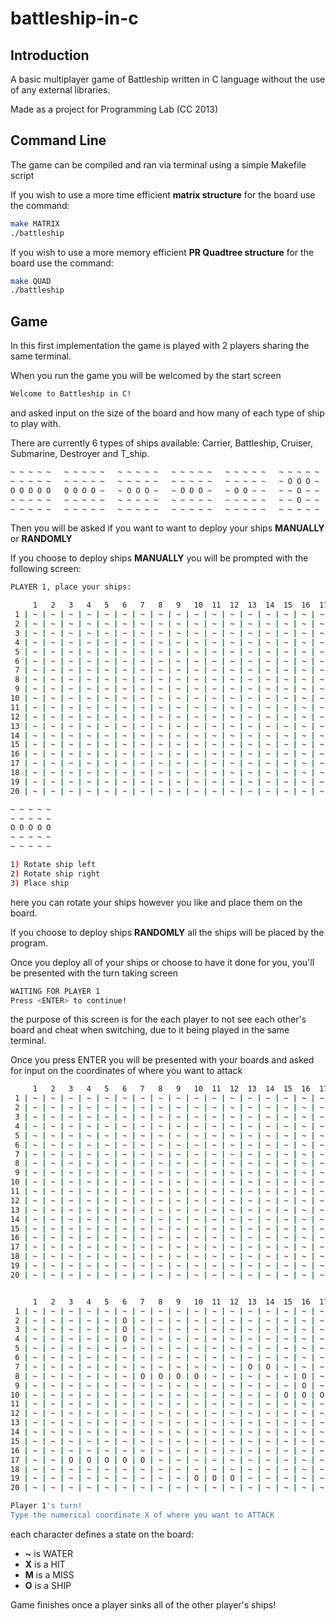 # battleship-in-c

## Introduction

A basic multiplayer game of Battleship written in C language without the use of any external libraries.

Made as a project for Programming Lab (CC 2013)

## Command Line

The game can be compiled and ran via terminal using a simple Makefile script

If you wish to use a more time efficient **matrix structure** for the board use the command:

```bash
make MATRIX
./battleship
```

If you wish to use a more memory efficient **PR Quadtree structure** for the board use the command:

```bash
make QUAD
./battleship
```

## Game

In this first implementation the game is played with 2 players sharing the same terminal.

When you run the game you will be welcomed by the start screen

```bash
Welcome to Battleship in C!
```

and asked input on the size of the board and how many of each type of ship to play with.

There are currently 6 types of ships available: Carrier, Battleship, Cruiser, Submarine, Destroyer and T_ship.

```bash
~ ~ ~ ~ ~   ~ ~ ~ ~ ~   ~ ~ ~ ~ ~   ~ ~ ~ ~ ~   ~ ~ ~ ~ ~   ~ ~ ~ ~ ~
~ ~ ~ ~ ~   ~ ~ ~ ~ ~   ~ ~ ~ ~ ~   ~ ~ ~ ~ ~   ~ ~ ~ ~ ~   ~ O O O ~
O O O O O   O O O O ~   ~ O O O ~   ~ O O O ~   ~ O O ~ ~   ~ ~ O ~ ~
~ ~ ~ ~ ~   ~ ~ ~ ~ ~   ~ ~ ~ ~ ~   ~ ~ ~ ~ ~   ~ ~ ~ ~ ~   ~ ~ O ~ ~
~ ~ ~ ~ ~   ~ ~ ~ ~ ~   ~ ~ ~ ~ ~   ~ ~ ~ ~ ~   ~ ~ ~ ~ ~   ~ ~ ~ ~ ~
```

Then you will be asked if you want to want to deploy your ships **MANUALLY** or **RANDOMLY**

If you choose to deploy ships **MANUALLY** you will be prompted with the following screen:

```bash
PLAYER 1, place your ships:

     1   2   3   4   5   6   7   8   9   10  11  12  13  14  15  16  17  18  19  20
 1 | ~ | ~ | ~ | ~ | ~ | ~ | ~ | ~ | ~ | ~ | ~ | ~ | ~ | ~ | ~ | ~ | ~ | ~ | ~ | ~ |
 2 | ~ | ~ | ~ | ~ | ~ | ~ | ~ | ~ | ~ | ~ | ~ | ~ | ~ | ~ | ~ | ~ | ~ | ~ | ~ | ~ |
 3 | ~ | ~ | ~ | ~ | ~ | ~ | ~ | ~ | ~ | ~ | ~ | ~ | ~ | ~ | ~ | ~ | ~ | ~ | ~ | ~ |
 4 | ~ | ~ | ~ | ~ | ~ | ~ | ~ | ~ | ~ | ~ | ~ | ~ | ~ | ~ | ~ | ~ | ~ | ~ | ~ | ~ |
 5 | ~ | ~ | ~ | ~ | ~ | ~ | ~ | ~ | ~ | ~ | ~ | ~ | ~ | ~ | ~ | ~ | ~ | ~ | ~ | ~ |
 6 | ~ | ~ | ~ | ~ | ~ | ~ | ~ | ~ | ~ | ~ | ~ | ~ | ~ | ~ | ~ | ~ | ~ | ~ | ~ | ~ |
 7 | ~ | ~ | ~ | ~ | ~ | ~ | ~ | ~ | ~ | ~ | ~ | ~ | ~ | ~ | ~ | ~ | ~ | ~ | ~ | ~ |
 8 | ~ | ~ | ~ | ~ | ~ | ~ | ~ | ~ | ~ | ~ | ~ | ~ | ~ | ~ | ~ | ~ | ~ | ~ | ~ | ~ |
 9 | ~ | ~ | ~ | ~ | ~ | ~ | ~ | ~ | ~ | ~ | ~ | ~ | ~ | ~ | ~ | ~ | ~ | ~ | ~ | ~ |
10 | ~ | ~ | ~ | ~ | ~ | ~ | ~ | ~ | ~ | ~ | ~ | ~ | ~ | ~ | ~ | ~ | ~ | ~ | ~ | ~ |
11 | ~ | ~ | ~ | ~ | ~ | ~ | ~ | ~ | ~ | ~ | ~ | ~ | ~ | ~ | ~ | ~ | ~ | ~ | ~ | ~ |
12 | ~ | ~ | ~ | ~ | ~ | ~ | ~ | ~ | ~ | ~ | ~ | ~ | ~ | ~ | ~ | ~ | ~ | ~ | ~ | ~ |
13 | ~ | ~ | ~ | ~ | ~ | ~ | ~ | ~ | ~ | ~ | ~ | ~ | ~ | ~ | ~ | ~ | ~ | ~ | ~ | ~ |
14 | ~ | ~ | ~ | ~ | ~ | ~ | ~ | ~ | ~ | ~ | ~ | ~ | ~ | ~ | ~ | ~ | ~ | ~ | ~ | ~ |
15 | ~ | ~ | ~ | ~ | ~ | ~ | ~ | ~ | ~ | ~ | ~ | ~ | ~ | ~ | ~ | ~ | ~ | ~ | ~ | ~ |
16 | ~ | ~ | ~ | ~ | ~ | ~ | ~ | ~ | ~ | ~ | ~ | ~ | ~ | ~ | ~ | ~ | ~ | ~ | ~ | ~ |
17 | ~ | ~ | ~ | ~ | ~ | ~ | ~ | ~ | ~ | ~ | ~ | ~ | ~ | ~ | ~ | ~ | ~ | ~ | ~ | ~ |
18 | ~ | ~ | ~ | ~ | ~ | ~ | ~ | ~ | ~ | ~ | ~ | ~ | ~ | ~ | ~ | ~ | ~ | ~ | ~ | ~ |
19 | ~ | ~ | ~ | ~ | ~ | ~ | ~ | ~ | ~ | ~ | ~ | ~ | ~ | ~ | ~ | ~ | ~ | ~ | ~ | ~ |
20 | ~ | ~ | ~ | ~ | ~ | ~ | ~ | ~ | ~ | ~ | ~ | ~ | ~ | ~ | ~ | ~ | ~ | ~ | ~ | ~ |

~ ~ ~ ~ ~
~ ~ ~ ~ ~
O O O O O
~ ~ ~ ~ ~
~ ~ ~ ~ ~

1) Rotate ship left
2) Rotate ship right
3) Place ship
```

here you can rotate your ships however you like and place them on the board.

If you choose to deploy ships **RANDOMLY** all the ships will be placed by the program.


Once you deploy all of your ships or choose to have it done for you, you'll be presented with the turn taking screen

```bash
WAITING FOR PLAYER 1
Press <ENTER> to continue!
```

the purpose of this screen is for the each player to not see each other's board and cheat when switching, due to it being played in the same terminal.

Once you press ENTER you will be presented with your boards and asked for input on the coordinates of where you want to attack

```bash
     1   2   3   4   5   6   7   8   9   10  11  12  13  14  15  16  17  18  19  20
 1 | ~ | ~ | ~ | ~ | ~ | ~ | ~ | ~ | ~ | ~ | ~ | ~ | ~ | ~ | ~ | ~ | ~ | ~ | ~ | ~ |
 2 | ~ | ~ | ~ | ~ | ~ | ~ | ~ | ~ | ~ | ~ | ~ | ~ | ~ | ~ | ~ | ~ | ~ | ~ | ~ | ~ |
 3 | ~ | ~ | ~ | ~ | ~ | ~ | ~ | ~ | ~ | ~ | ~ | ~ | ~ | ~ | ~ | ~ | ~ | ~ | ~ | ~ |
 4 | ~ | ~ | ~ | ~ | ~ | ~ | ~ | ~ | ~ | ~ | ~ | ~ | ~ | ~ | ~ | ~ | ~ | ~ | ~ | ~ |
 5 | ~ | ~ | ~ | ~ | ~ | ~ | ~ | ~ | ~ | ~ | ~ | ~ | ~ | ~ | ~ | ~ | ~ | ~ | ~ | ~ |
 6 | ~ | ~ | ~ | ~ | ~ | ~ | ~ | ~ | ~ | ~ | ~ | ~ | ~ | ~ | ~ | ~ | ~ | ~ | ~ | ~ |
 7 | ~ | ~ | ~ | ~ | ~ | ~ | ~ | ~ | ~ | ~ | ~ | ~ | ~ | ~ | ~ | ~ | ~ | ~ | ~ | ~ |
 8 | ~ | ~ | ~ | ~ | ~ | ~ | ~ | ~ | ~ | ~ | ~ | ~ | ~ | ~ | ~ | ~ | ~ | ~ | ~ | ~ |
 9 | ~ | ~ | ~ | ~ | ~ | ~ | ~ | ~ | ~ | ~ | ~ | ~ | ~ | ~ | ~ | ~ | ~ | ~ | ~ | ~ |
10 | ~ | ~ | ~ | ~ | ~ | ~ | ~ | ~ | ~ | ~ | ~ | ~ | ~ | ~ | ~ | ~ | ~ | ~ | ~ | ~ |
11 | ~ | ~ | ~ | ~ | ~ | ~ | ~ | ~ | ~ | ~ | ~ | ~ | ~ | ~ | ~ | ~ | ~ | ~ | ~ | ~ |
12 | ~ | ~ | ~ | ~ | ~ | ~ | ~ | ~ | ~ | ~ | ~ | ~ | ~ | ~ | ~ | ~ | ~ | ~ | ~ | ~ |
13 | ~ | ~ | ~ | ~ | ~ | ~ | ~ | ~ | ~ | ~ | ~ | ~ | ~ | ~ | ~ | ~ | ~ | ~ | ~ | ~ |
14 | ~ | ~ | ~ | ~ | ~ | ~ | ~ | ~ | ~ | ~ | ~ | ~ | ~ | ~ | ~ | ~ | ~ | ~ | ~ | ~ |
15 | ~ | ~ | ~ | ~ | ~ | ~ | ~ | ~ | ~ | ~ | ~ | ~ | ~ | ~ | ~ | ~ | ~ | ~ | ~ | ~ |
16 | ~ | ~ | ~ | ~ | ~ | ~ | ~ | ~ | ~ | ~ | ~ | ~ | ~ | ~ | ~ | ~ | ~ | ~ | ~ | ~ |
17 | ~ | ~ | ~ | ~ | ~ | ~ | ~ | ~ | ~ | ~ | ~ | ~ | ~ | ~ | ~ | ~ | ~ | ~ | ~ | ~ |
18 | ~ | ~ | ~ | ~ | ~ | ~ | ~ | ~ | ~ | ~ | ~ | ~ | ~ | ~ | ~ | ~ | ~ | ~ | ~ | ~ |
19 | ~ | ~ | ~ | ~ | ~ | ~ | ~ | ~ | ~ | ~ | ~ | ~ | ~ | ~ | ~ | ~ | ~ | ~ | ~ | ~ |
20 | ~ | ~ | ~ | ~ | ~ | ~ | ~ | ~ | ~ | ~ | ~ | ~ | ~ | ~ | ~ | ~ | ~ | ~ | ~ | ~ |


     1   2   3   4   5   6   7   8   9   10  11  12  13  14  15  16  17  18  19  20
 1 | ~ | ~ | ~ | ~ | ~ | ~ | ~ | ~ | ~ | ~ | ~ | ~ | ~ | ~ | ~ | ~ | ~ | ~ | ~ | ~ |
 2 | ~ | ~ | ~ | ~ | ~ | O | ~ | ~ | ~ | ~ | ~ | ~ | ~ | ~ | ~ | ~ | ~ | ~ | ~ | ~ |
 3 | ~ | ~ | ~ | ~ | ~ | O | ~ | ~ | ~ | ~ | ~ | ~ | ~ | ~ | ~ | ~ | ~ | ~ | ~ | ~ |
 4 | ~ | ~ | ~ | ~ | ~ | O | ~ | ~ | ~ | ~ | ~ | ~ | ~ | ~ | ~ | ~ | ~ | ~ | ~ | ~ |
 5 | ~ | ~ | ~ | ~ | ~ | ~ | ~ | ~ | ~ | ~ | ~ | ~ | ~ | ~ | ~ | ~ | ~ | ~ | ~ | ~ |
 6 | ~ | ~ | ~ | ~ | ~ | ~ | ~ | ~ | ~ | ~ | ~ | ~ | ~ | ~ | ~ | ~ | ~ | ~ | ~ | ~ |
 7 | ~ | ~ | ~ | ~ | ~ | ~ | ~ | ~ | ~ | ~ | ~ | ~ | O | O | ~ | ~ | ~ | ~ | ~ | ~ |
 8 | ~ | ~ | ~ | ~ | ~ | ~ | O | O | O | O | ~ | ~ | ~ | ~ | ~ | O | ~ | ~ | ~ | ~ |
 9 | ~ | ~ | ~ | ~ | ~ | ~ | ~ | ~ | ~ | ~ | ~ | ~ | ~ | ~ | ~ | O | ~ | ~ | ~ | ~ |
10 | ~ | ~ | ~ | ~ | ~ | ~ | ~ | ~ | ~ | ~ | ~ | ~ | ~ | ~ | O | O | O | ~ | ~ | ~ |
11 | ~ | ~ | ~ | ~ | ~ | ~ | ~ | ~ | ~ | ~ | ~ | ~ | ~ | ~ | ~ | ~ | ~ | ~ | ~ | ~ |
12 | ~ | ~ | ~ | ~ | ~ | ~ | ~ | ~ | ~ | ~ | ~ | ~ | ~ | ~ | ~ | ~ | ~ | ~ | ~ | ~ |
13 | ~ | ~ | ~ | ~ | ~ | ~ | ~ | ~ | ~ | ~ | ~ | ~ | ~ | ~ | ~ | ~ | ~ | ~ | ~ | ~ |
14 | ~ | ~ | ~ | ~ | ~ | ~ | ~ | ~ | ~ | ~ | ~ | ~ | ~ | ~ | ~ | ~ | ~ | ~ | ~ | ~ |
15 | ~ | ~ | ~ | ~ | ~ | ~ | ~ | ~ | ~ | ~ | ~ | ~ | ~ | ~ | ~ | ~ | ~ | ~ | ~ | ~ |
16 | ~ | ~ | ~ | ~ | ~ | ~ | ~ | ~ | ~ | ~ | ~ | ~ | ~ | ~ | ~ | ~ | ~ | ~ | ~ | ~ |
17 | ~ | ~ | O | O | O | O | O | ~ | ~ | ~ | ~ | ~ | ~ | ~ | ~ | ~ | ~ | ~ | ~ | ~ |
18 | ~ | ~ | ~ | ~ | ~ | ~ | ~ | ~ | ~ | ~ | ~ | ~ | ~ | ~ | ~ | ~ | ~ | ~ | ~ | ~ |
19 | ~ | ~ | ~ | ~ | ~ | ~ | ~ | ~ | ~ | O | O | O | ~ | ~ | ~ | ~ | ~ | ~ | ~ | ~ |
20 | ~ | ~ | ~ | ~ | ~ | ~ | ~ | ~ | ~ | ~ | ~ | ~ | ~ | ~ | ~ | ~ | ~ | ~ | ~ | ~ |

Player 1's turn!
Type the numerical coordinate X of where you want to ATTACK
```

each character defines a state on the board:

- **~** is WATER
- **X** is a HIT
- **M** is a MISS
- **O** is a SHIP

Game finishes once a player sinks all of the other player's ships!
